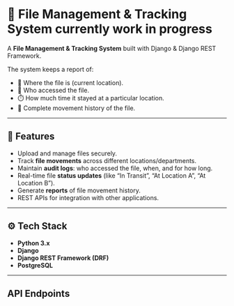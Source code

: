 # 📂 File Management & Tracking System currently work in progress

A **File Management & Tracking System** built with Django & Django REST Framework.  

The system keeps a report of:  
- 📍 Where the file is (current location).  
- 👀 Who accessed the file.  
- ⏱️ How much time it stayed at a particular location.  
- 🔄 Complete movement history of the file.  

---

## 🚀 Features
- Upload and manage files securely.  
- Track **file movements** across different locations/departments.  
- Maintain **audit logs**: who accessed the file, when, and for how long.  
- Real-time file **status updates** (like “In Transit”, “At Location A”, “At Location B”).  
- Generate **reports** of file movement history.  
- REST APIs for integration with other applications.  

---

## ⚙️ Tech Stack
- **Python 3.x**  
- **Django**  
- **Django REST Framework (DRF)**  
- **PostgreSQL**

---

## API Endpoints
